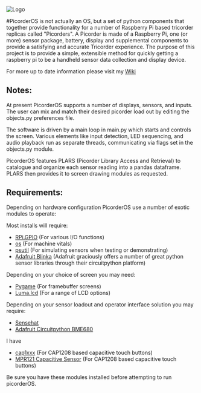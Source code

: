![Logo](https://raw.githubusercontent.com/directive0/picorderOS/master/assets/picorderOS_logo.png?raw=true "PicorderOS Logo")

#PicorderOS is not actually an OS, but a set of python components that together provide functionality for a number of Raspberry Pi based tricorder replicas called "Picorders". A Picorder is made of a Raspberry Pi, one (or more) sensor package, battery, display and supplemental components to provide a satisfying and accurate Tricorder experience. The purpose of this project is to provide a simple, extensible method for quickly getting a raspberry pi to be a handheld sensor data collection and display device.

For more up to date information please visit my [Wiki](https://squaredwave.com/wiki/index.php?title=PicorderOS)

## Notes:
At present PicorderOS supports a number of displays, sensors, and inputs. The user can mix and match their desired picorder load out by editing the objects.py preferences file.

The software is driven by a main loop in main.py which starts and controls the screen. Various elements like input detection, LED sequencing, and audio playback run as separate threads, communicating via flags set in the objects.py module.

PicorderOS features PLARS (Picorder Library Access and Retrieval) to catalogue and organize each sensor reading into a pandas dataframe. PLARS then provides it to screen drawing modules as requested.

## Requirements:
Depending on hardware configuration PicorderOS use a number of exotic modules to operate:

Most installs will require:
- [RPi.GPIO](https://pypi.org/project/RPi.GPIO/) (For various I/O functions)
- [os](https://pythonprogramming.net/python-3-os-module/) (For machine vitals)
- [psutil](https://psutil.readthedocs.io/en/latest/) (For simulating sensors when testing or demonstrating)
- [Adafruit Blinka](https://learn.adafruit.com/circuitpython-on-raspberrypi-linux/installing-circuitpython-on-raspberry-pi) (Adafruit graciously offers a number of great python sensor libraries through their circuitpython platform)

Depending on your choice of screen you may need:
- [Pygame](https://www.pygame.org/wiki/GettingStarted) (For framebuffer screens)
- [Luma.lcd](https://pypi.org/project/luma.lcd/) (For a range of LCD options)

Depending on your sensor loadout and operator interface solution you may require:
- [Sensehat](https://projects.raspberrypi.org/en/projects/getting-started-with-the-sense-hat/2)
- [Adafruit Circuitpython BME680](https://github.com/adafruit/Adafruit_CircuitPython_BME680)

I have
- [cap1xxx](https://github.com/pimoroni/cap1xxx) (For CAP1208 based capacitive touch buttons)
- [MPR121 Capacitive Sensor](https://github.com/adafruit/Adafruit_CircuitPython_MPR121) (For CAP1208 based capacitive touch buttons)


Be sure you have these modules installed before attempting to run picorderOS.
